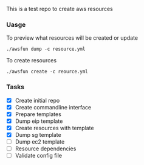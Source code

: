 This is a test repo to create aws resources

### Uasge
To preview what resources will be created or update 
```
./awsfun dump -c resource.yml
```

To create resources
```
./awsfun create -c reource.yml
```

### Tasks
- [x] Create initial repo
- [x] Create commandline interface
- [x] Prepare templates
- [x] Dump eip template
- [x] Create resources with template
- [x] Dump sg template
- [ ] Dump ec2 template
- [ ] Resource dependencies
- [ ] Validate config file
